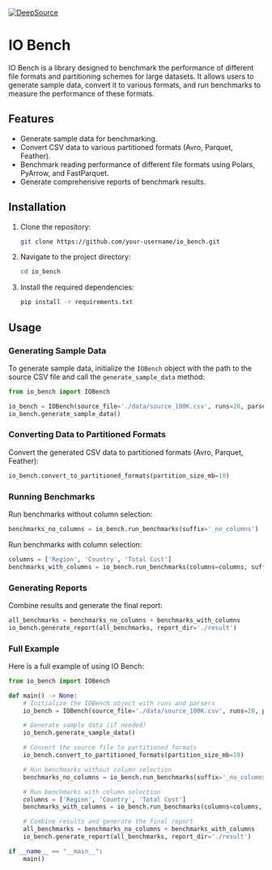 <!-- [![Documentation Status](https://readthedocs.org/projects/io_bench/badge/?version=latest)](https://io_bench.readthedocs.io/en/latest/?badge=latest) -->
<!-- [![codecov](https://codecov.io/gh/aastopher/io_bench/graph/badge.svg?token=3RSWSCO72X)](https://codecov.io/gh/aastopher/io_bench) -->
<!-- [![PyPI version](https://badge.fury.io/py/io_bench.svg)](https://badge.fury.io/py/io_bench) -->
[![DeepSource](https://app.deepsource.com/gh/aastopher/io_bench.svg/?label=code+coverage&show_trend=true&token=3NT8mR1AQRLW9zDNKWQ8vgFl)](https://app.deepsource.com/gh/aastopher/io_bench/)

# IO Bench
IO Bench is a library designed to benchmark the performance of different file formats and partitioning schemes for large datasets. It allows users to generate sample data, convert it to various formats, and run benchmarks to measure the performance of these formats.

## Features
- Generate sample data for benchmarking.
- Convert CSV data to various partitioned formats (Avro, Parquet, Feather).
- Benchmark reading performance of different file formats using Polars, PyArrow, and FastParquet.
- Generate comprehensive reports of benchmark results.

## Installation
1. Clone the repository:
    ```sh
    git clone https://github.com/your-username/io_bench.git
    ```

2. Navigate to the project directory:
    ```sh
    cd io_bench
    ```

3. Install the required dependencies:
    ```sh
    pip install -r requirements.txt
    ```

## Usage
### Generating Sample Data
To generate sample data, initialize the `IOBench` object with the path to the source CSV file and call the `generate_sample_data` method:
```python
from io_bench import IOBench

io_bench = IOBench(source_file='./data/source_100K.csv', runs=20, parsers=['avro', 'parquet_polars'])
io_bench.generate_sample_data()
```

### Converting Data to Partitioned Formats
Convert the generated CSV data to partitioned formats (Avro, Parquet, Feather):
```python
io_bench.convert_to_partitioned_formats(partition_size_mb=10)
```

### Running Benchmarks
Run benchmarks without column selection:
```python
benchmarks_no_columns = io_bench.run_benchmarks(suffix='_no_columns')
```

Run benchmarks with column selection:
```python
columns = ['Region', 'Country', 'Total Cost']
benchmarks_with_columns = io_bench.run_benchmarks(columns=columns, suffix='_with_columns')
```

### Generating Reports
Combine results and generate the final report:
```python
all_benchmarks = benchmarks_no_columns + benchmarks_with_columns
io_bench.generate_report(all_benchmarks, report_dir='./result')
```

### Full Example

Here is a full example of using IO Bench:
```python
from io_bench import IOBench

def main() -> None:
    # Initialize the IOBench object with runs and parsers
    io_bench = IOBench(source_file='./data/source_100K.csv', runs=20, parsers=['avro', 'parquet_polars'])

    # Generate sample data (if needed)
    io_bench.generate_sample_data()

    # Convert the source file to partitioned formats
    io_bench.convert_to_partitioned_formats(partition_size_mb=10)

    # Run benchmarks without column selection
    benchmarks_no_columns = io_bench.run_benchmarks(suffix='_no_columns')

    # Run benchmarks with column selection
    columns = ['Region', 'Country', 'Total Cost']
    benchmarks_with_columns = io_bench.run_benchmarks(columns=columns, suffix='_with_columns')

    # Combine results and generate the final report
    all_benchmarks = benchmarks_no_columns + benchmarks_with_columns
    io_bench.generate_report(all_benchmarks, report_dir='./result')

if __name__ == "__main__":
    main()
```